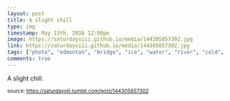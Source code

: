 ```yaml
---
layout: post
title: A slight chill
type: img
timestamp: May 13th, 2016 12:00pm
image: https://saturdayxiii.github.io/media/144305857302.jpg
link: https://saturdayxiii.github.io/media/144305857302.jpg
tags: ["photo", "edmonton", "bridge", "ice", "water", "river", "cold", "photography"]
comments: true
---
```


A slight chill.
 
  
<small>source: https://saturdayxiii.tumblr.com/post/144305857302</small>